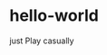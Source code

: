 # hello-world
just  Play casually
<html>
<head>
  <meta charset="UTF-8">
  <title> </title>
 </head>  

<body>
  
</body>
</html>

